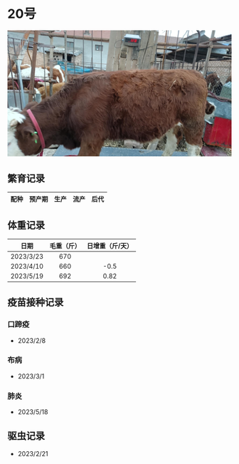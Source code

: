 # 20号
![20号](/images/simmental/third/20.jpg)

## 繁育记录
|配种|预产期|生产|流产|后代|
|:------:|:------:|:------:  |:------:|:--------------------:|

## 体重记录
| 日期           |    毛重（斤）  |日增重（斤/天）|
| ------------- | :-----------: |:------------:|
| 2023/3/23     |      670      |     |
| 2023/4/10     |      660      |-0.5 |
| 2023/5/19     |      692      |0.82 |

## 疫苗接种记录
### 口蹄疫
- 2023/2/8
### 布病
- 2023/3/1
### 肺炎
- 2023/5/18

## 驱虫记录
- 2023/2/21
